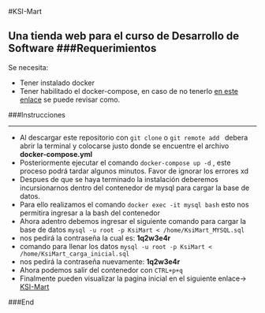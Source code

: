 #KSI-Mart

Una tienda web para el curso de  Desarrollo de Software
###Requerimientos
------------

Se necesita:
- Tener instalado docker
- Tener habilitado el docker-compose, en caso de no tenerlo [en este enlace](https://docs.docker.com/compose/install/) se puede revisar como.

###Instrucciones

------------

- Al descargar este repositorio con `git clone` o `git remote add `  debera abrir la terminal y colocarse justo donde se encuentre el archivo **docker-compose.yml**
- Posteriormente ejecutar el comando `docker-compose up -d` , este proceso podrá tardar algunos minutos. Favor de ignorar los errores xd
- Despues de que se haya terminado la instalación deberemos incursionarnos dentro del contenedor de mysql para cargar la base de datos.
- Para ello realizamos el comando `docker exec -it mysql bash` esto nos permitira ingresar a la bash del contenedor
- Ahora adentro debemos ingresar el siguiente comando para cargar la base de datos `mysql -u root -p KsiMart < /home/KsiMart_MYSQL.sql`
- nos pedirá la contraseña la cual es:  **1q2w3e4r**
- comando para llenar los datos `mysql -u root -p KsiMart < /home/KsiMart_carga_inicial.sql`
- nos pedirá la contraseña nuevamente:  **1q2w3e4r**
- Ahora podemos salir del contenedor con `CTRL+p+q`
- Finalmente pueden visualizar la pagina inicial en el siguiente enlace-> [KSI-Mart](http://localhost:80 "KSI-Mart")

###End
